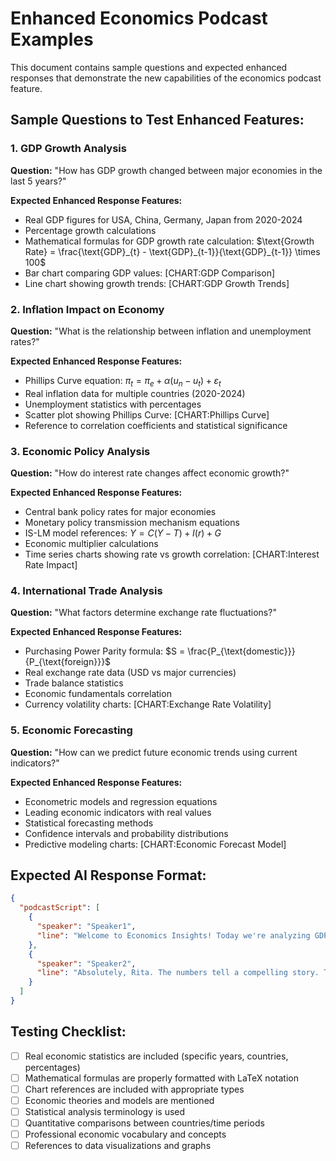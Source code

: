 # Enhanced Economics Podcast Examples

This document contains sample questions and expected enhanced responses that demonstrate the new capabilities of the economics podcast feature.

## Sample Questions to Test Enhanced Features:

### 1. GDP Growth Analysis
**Question:** "How has GDP growth changed between major economies in the last 5 years?"

**Expected Enhanced Response Features:**
- Real GDP figures for USA, China, Germany, Japan from 2020-2024
- Percentage growth calculations
- Mathematical formulas for GDP growth rate calculation: $\text{Growth Rate} = \frac{\text{GDP}_{t} - \text{GDP}_{t-1}}{\text{GDP}_{t-1}} \times 100$
- Bar chart comparing GDP values: [CHART:GDP Comparison]
- Line chart showing growth trends: [CHART:GDP Growth Trends]

### 2. Inflation Impact on Economy
**Question:** "What is the relationship between inflation and unemployment rates?"

**Expected Enhanced Response Features:**
- Phillips Curve equation: $\pi_t = \pi_e + \alpha(u_n - u_t) + \varepsilon_t$
- Real inflation data for multiple countries (2020-2024)
- Unemployment statistics with percentages
- Scatter plot showing Phillips Curve: [CHART:Phillips Curve]
- Reference to correlation coefficients and statistical significance

### 3. Economic Policy Analysis
**Question:** "How do interest rate changes affect economic growth?"

**Expected Enhanced Response Features:**
- Central bank policy rates for major economies
- Monetary policy transmission mechanism equations
- IS-LM model references: $Y = C(Y-T) + I(r) + G$
- Economic multiplier calculations
- Time series charts showing rate vs growth correlation: [CHART:Interest Rate Impact]

### 4. International Trade Analysis
**Question:** "What factors determine exchange rate fluctuations?"

**Expected Enhanced Response Features:**
- Purchasing Power Parity formula: $S = \frac{P_{\text{domestic}}}{P_{\text{foreign}}}$
- Real exchange rate data (USD vs major currencies)
- Trade balance statistics
- Economic fundamentals correlation
- Currency volatility charts: [CHART:Exchange Rate Volatility]

### 5. Economic Forecasting
**Question:** "How can we predict future economic trends using current indicators?"

**Expected Enhanced Response Features:**
- Econometric models and regression equations
- Leading economic indicators with real values
- Statistical forecasting methods
- Confidence intervals and probability distributions
- Predictive modeling charts: [CHART:Economic Forecast Model]

## Expected AI Response Format:

```json
{
  "podcastScript": [
    {
      "speaker": "Speaker1", 
      "line": "Welcome to Economics Insights! Today we're analyzing GDP growth trends. Looking at our data visualization [CHART:GDP Comparison], we can see some fascinating patterns across major economies."
    },
    {
      "speaker": "Speaker2", 
      "line": "Absolutely, Rita. The numbers tell a compelling story. The US GDP reached $28.8 trillion in 2024, representing a 2.7% growth rate. Using the formula $\\text{Growth Rate} = \\frac{\\text{GDP}_{2024} - \\text{GDP}_{2023}}{\\text{GDP}_{2023}} \\times 100$, we can see that despite global challenges, major economies showed resilience."
    }
  ]
}
```

## Testing Checklist:

- [ ] Real economic statistics are included (specific years, countries, percentages)
- [ ] Mathematical formulas are properly formatted with LaTeX notation
- [ ] Chart references are included with appropriate types
- [ ] Economic theories and models are mentioned
- [ ] Statistical analysis terminology is used
- [ ] Quantitative comparisons between countries/time periods
- [ ] Professional economic vocabulary and concepts
- [ ] References to data visualizations and graphs
